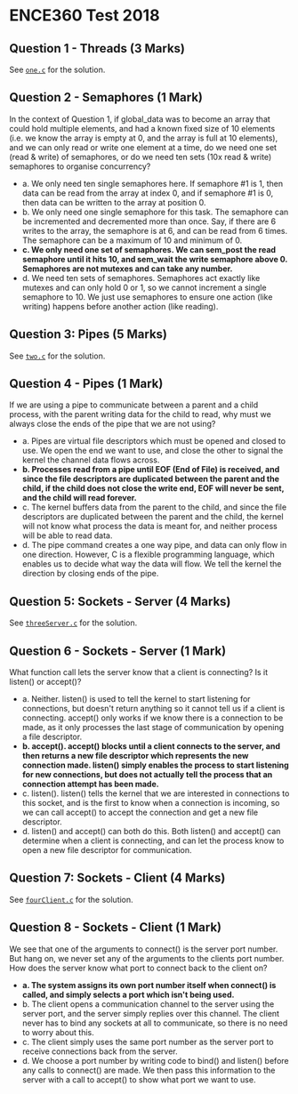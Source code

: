 # ENCE360 Test 2018

## Question 1 - Threads (3 Marks)

See [`one.c`](https://github.com/jpsheehan/ence360-midterm-2018/blob/master/one.c) for the solution.

## Question 2 - Semaphores (1 Mark)

In the context of Question 1, if global_data was to become an array that could hold multiple elements, and had a known fixed size of 10 elements (i.e. we know the array is empty at 0, and the array is full at 10 elements), and we can only read or write one element at a time, do we need one set (read & write) of semaphores, or do we need ten sets (10x read & write) semaphores to organise concurrency?

- a. We only need ten single semaphores here. If semaphore #1 is 1, then data can be read from the array at index 0, and if semaphore #1 is 0, then data can be written to the array at position 0.
- b. We only need one single semaphore for this task. The semaphore can be incremented and decremented more than once. Say, if there are 6 writes to the array, the semaphore is at 6, and can be read from 6 times. The semaphore can be a maximum of 10 and minimum of 0.
- **c. We only need one set of semaphores. We can sem_post the read semaphore until it hits 10, and sem_wait the write semaphore above 0. Semaphores are not mutexes and can take any number.**
- d. We need ten sets of semaphores. Semaphores act exactly like mutexes and can only hold 0 or 1, so we cannot increment a single semaphore to 10. We just use semaphores to ensure one action (like writing) happens before another action (like reading).

## Question 3: Pipes (5 Marks)

See [`two.c`](https://github.com/jpsheehan/ence360-midterm-2018/blob/master/two.c) for the solution.

## Question 4 - Pipes (1 Mark)

If we are using a pipe to communicate between a parent and a child process, with the parent writing data for the child to read, why must we always close the ends of the pipe that we are not using?

- a. Pipes are virtual file descriptors which must be opened and closed to use. We open the end we want to use, and close the other to signal the kernel the channel data flows across.
- **b. Processes read from a pipe until EOF (End of File) is received, and since the file descriptors are duplicated between the parent and the child, if the child does not close the write end, EOF will never be sent, and the child will read forever.**
- c. The kernel buffers data from the parent to the child, and since the file descriptors are duplicated between the parent and the child, the kernel will not know what process the data is meant for, and neither process will be able to read data.
- d. The pipe command creates a one way pipe, and data can only flow in one direction. However, C is a flexible programming language, which enables us to decide what way the data will flow. We tell the kernel the direction by closing ends of the pipe.

## Question 5: Sockets - Server (4 Marks)

See [`threeServer.c`](https://github.com/jpsheehan/ence360-midterm-2018/blob/master/threeServer.c) for the solution.

## Question 6 - Sockets - Server (1 Mark)

What function call lets the server know that a client is connecting? Is it listen() or accept()?

- a. Neither. listen() is used to tell the kernel to start listening for connections, but doesn't return anything so it cannot tell us if a client is connecting. accept() only works if we know there is a connection to be made, as it only processes the last stage of communication by opening a file descriptor.
- **b. accept(). accept() blocks until a client connects to the server, and then returns a new file descriptor which represents the new connection made. listen() simply enables the process to start listening for new connections, but does not actually tell the process that an connection attempt has been made.**
- c. listen(). listen() tells the kernel that we are interested in connections to this socket, and is the first to know when a connection is incoming, so we can call accept() to accept the connection and get a new file descriptor.
- d. listen() and accept() can both do this. Both listen() and accept() can determine when a client is connecting, and can let the process know to open a new file descriptor for communication.

## Question 7: Sockets - Client (4 Marks)

See [`fourClient.c`](https://github.com/jpsheehan/ence360-midterm-2018/blob/master/fourClient.c) for the solution.

## Question 8 - Sockets - Client (1 Mark)

We see that one of the arguments to connect() is the server port number. But hang on, we never set any of the arguments to the clients port number. How does the server know what port to connect back to the client on?

- **a. The system assigns its own port number itself when connect() is called, and simply selects a port which isn't being used.**
- b. The client opens a communication channel to the server using the server port, and the server simply replies over this channel. The client never has to bind any sockets at all to communicate, so there is no need to worry about this.
- c. The client simply uses the same port number as the server port to receive connections back from the server.
- d. We choose a port number by writing code to bind() and listen() before any calls to connect() are made. We then pass this information to the server with a call to accept() to show what port we want to use.
